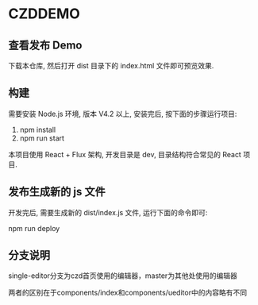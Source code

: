 CZDDEMO
===========

## 查看发布 Demo

下载本仓库, 然后打开 dist 目录下的 index.html 文件即可预览效果.

## 构建

需要安装 Node.js 环境, 版本 V4.2 以上, 安装完后, 按下面的步骤运行项目:

1. npm install
2. npm run start

本项目使用 React + Flux 架构, 开发目录是 dev, 目录结构符合常见的 React 项目.

## 发布生成新的 js 文件
开发完后, 需要生成新的 dist/index.js 文件, 运行下面的命令即可:

npm run deploy

## 分支说明
single-editor分支为czd首页使用的编辑器，master为其他处使用的编辑器

两者的区别在于components/index和components/ueditor中的内容略有不同

